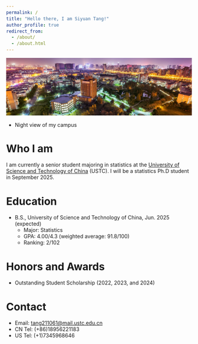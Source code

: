 ```yaml
---
permalink: /
title: "Hello there, I am Siyuan Tang!"
author_profile: true
redirect_from: 
  - /about/
  - /about.html
---
```


![USTC night view.](/images/en.ustc.edu.cn.jpeg)

* Night view of my campus

Who I am
======
I am currently a senior student majoring in statistics at the [University of Science and Technology of China](https://en.ustc.edu.cn/) (USTC). I will be a statistics Ph.D student in September 2025.

Education
======
* B.S., University of Science and Technology of China, Jun. 2025 (expected)
  *  Major: Statistics
  *  GPA: 4.00/4.3 (weighted average: 91.8/100)
  *  Ranking: 2/102

Honors and Awards
======
* Outstanding Student Scholarship (2022, 2023, and 2024)

Contact
======
* Email: tang211061@mail.ustc.edu.cn
* CN Tel: (+86)18956221183
* US Tel: (+1)7345968646
